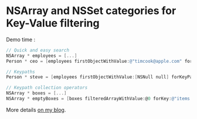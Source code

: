 # NSArray and NSSet categories for Key-Value filtering

Demo time : 

```objective-c
// Quick and easy search
NSArray * employees = [...]
Person * ceo = [employees firstObjectWithValue:@"timcook@apple.com" forKeyPath:@"email"];

// Keypaths
Person * steve = [employees firstObjectWithValue:[NSNull null] forKeyPath:@"car.licenseplate"]

// Keypath collection operators
NSArray * boxes = [...]
NSArray * emptyBoxes = [boxes filteredArrayWithValue:@0 forKey:@"items.@count"];
```

More details [on my blog](http://bou.io/FilteringNSArrayWithKeyValueCoding).
